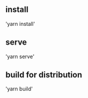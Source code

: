 <!--
layout: home
title: Celestia Documentation
description: Celestia is a pluggable consensus and data availability layer, to enable anyone to quickly deploy a decentralised blockchain without the overhead of bootstrapping a new consensus network.
sections:
  - title: Architecture
    desc: Read a high-level overview of Celestia and its architecture.
    url: /specs/architecture
    icon: ethereum-intro
  - title: Node types
    desc: Start with the basic node types of Celestia.
    url: /specs/node_types
    icon: basics
  - title: Block rewards
    desc: Read about Block rewards in the Celestia network.
    url: /rationale/rewards
    icon: core
stack:
  - title: Cosmos SDK
    desc: The SDK is the world’s most popular framework for building application-specific blockchains.
    color: "#5064FB"
    label: sdk
    url: http://docs.cosmos.network
  - title: Tendermint Core
    desc: The leading BFT engine for building blockchains, powering Celestia.
    color: "#00BB00"
    label: core
    url: http://docs.tendermint.com
footer:
  newsletter: false
aside: false
-->

## install
'yarn install'

## serve
'yarn serve'

## build for distribution
'yarn build'